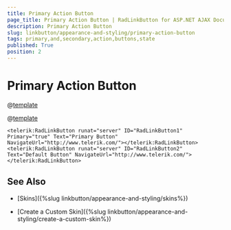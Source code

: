 ```yaml
---
title: Primary Action Button
page_title: Primary Action Button | RadLinkButton for ASP.NET AJAX Documentation
description: Primary Action Button
slug: linkbutton/appearance-and-styling/primary-action-button
tags: primary,and,secondary,action,buttons,state
published: True
position: 2
---
```


# Primary Action Button

@[template](/_templates/common/primary-action-button.md#intro "control1: **RadLinkButton**, control2: **RadLinkButton**")

@[template](/_templates/common/primary-action-button.md#configuration-buttons "control: RadLinkButton")

````ASP.NET
<telerik:RadLinkButton runat="server" ID="RadLinkButton1" Primary="true" Text="Primary Button" NavigateUrl="http://www.telerik.com/"></telerik:RadLinkButton>
<telerik:RadLinkButton runat="server" ID="RadLinkButton2" Text="Default Button" NavigateUrl="http://www.telerik.com/"></telerik:RadLinkButton>
````

## See Also

 * [Skins]({%slug linkbutton/appearance-and-styling/skins%})

 * [Create a Custom Skin]({%slug linkbutton/appearance-and-styling/create-a-custom-skin%})
